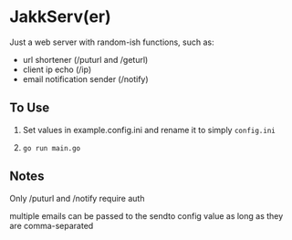 # JakkServ(er)

Just a web server with random-ish functions, such as:

- url shortener (/puturl and /geturl)
- client ip echo (/ip)
- email notification sender (/notify)

## To Use

1. Set values in example.config.ini and rename it to simply `config.ini`

2. `go run main.go`


## Notes

Only /puturl and /notify require auth

multiple emails can be passed to the sendto config value as long as they are comma-separated
